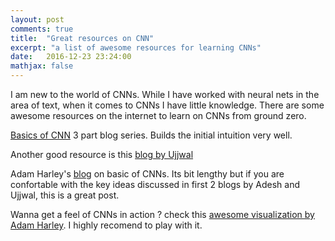 ```yaml
---
layout: post
comments: true
title:  "Great resources on CNN"
excerpt: "a list of awesome resources for learning CNNs"
date:   2016-12-23 23:24:00
mathjax: false
---
```


I am new to the world of CNNs. While I have worked with neural nets in the area of text, when it comes to CNNs I have little knowledge. There are some awesome resources on the internet to learn on CNNs from ground zero. 

[Basics of CNN](https://adeshpande3.github.io/adeshpande3.github.io/A-Beginner's-Guide-To-Understanding-Convolutional-Neural-Networks/) 3 part blog series. Builds the initial intuition very well. 

Another good resource is this [blog by Ujjwal](https://ujjwalkarn.me/2016/08/11/intuitive-explanation-convnets/) 

Adam Harley's [blog](http://scs.ryerson.ca/~aharley/neural-networks/) on basic of CNNs. Its bit lengthy but if you are confortable with the key ideas discussed in first 2 blogs by Adesh and Ujjwal, this is a great post.

Wanna get a feel of CNNs in action ? check this [awesome visualization by Adam Harley](http://scs.ryerson.ca/~aharley/vis/conv/flat.html). I highly recomend to play with it. 


